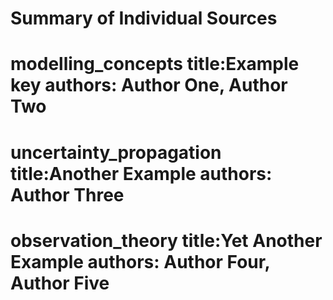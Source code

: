 Summary of Individual Sources
================================================
modelling_concepts
    title:Example key
    authors: Author One, Author Two
================================================
uncertainty_propagation
    title:Another Example
    authors: Author Three
================================================
observation_theory
    title:Yet Another Example
    authors: Author Four, Author Five
================================================

